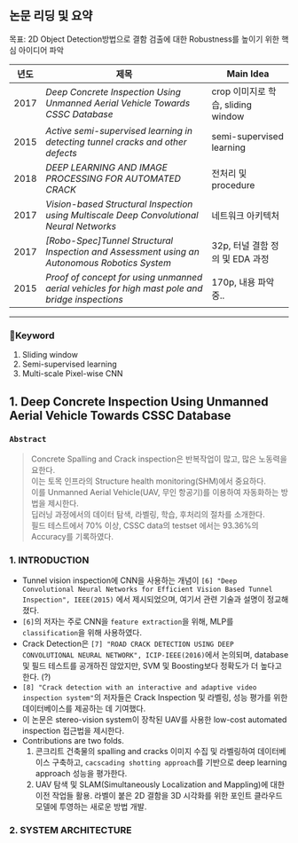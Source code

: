 ## 논문 리딩 및 요약
목표: 2D Object Detection방법으로 결함 검출에 대한 Robustness를 높이기 위한 핵심 아이디어 파악


|년도|제목|Main Idea|
|------|---|---|
|2017|*Deep Concrete Inspection Using Unmanned Aerial Vehicle Towards CSSC Database*|crop 이미지로 학습, sliding window|
|2015|*Active semi-supervised learning in detecting tunnel cracks and other defects*|semi-supervised learning|
|2018|*DEEP LEARNING AND IMAGE PROCESSING FOR AUTOMATED CRACK*|전처리 및 procedure|
|2017|*Vision-based Structural Inspection using  Multiscale Deep Convolutional Neural Networks*|네트워크 아키텍처|
|2017|*[Robo-Spec]Tunnel Structural Inspection and Assessment using an Autonomous Robotics System*|32p, 터널 결함 정의 및 EDA 과정|
|2015|*Proof of concept for using unmanned aerial vehicles for high mast pole and bridge inspections*|170p, 내용 파악중..|

---

### 💎Keyword
1) Sliding window
2) Semi-supervised learning
3) Multi-scale Pixel-wise CNN

## 1. Deep Concrete Inspection Using Unmanned Aerial Vehicle Towards CSSC Database

### `Abstract`
> Concrete Spalling and Crack inspection은 반복작업이 많고, 많은 노동력을 요한다.  
> 이는 토목 인프라의 Structure health monitoring(SHM)에서 중요하다.  
> 이를 Unmanned Aerial Vehicle(UAV, 무인 항공기)를 이용하여 자동화하는 방법을 제시한다.  
> 딥러닝 과정에서의 데이터 탐색, 라벨링, 학습, 후처리의 절차를 소개한다.  
> 필드 테스트에서 70% 이상, CSSC data의 testset 에서는 93.36%의 Accuracy를 기록하였다.

### 1. INTRODUCTION

- Tunnel vision inspection에 CNN을 사용하는 개념이 `[6] "Deep Convolutional Neural Networks for Efficient Vision Based Tunnel Inspection", IEEE(2015)` 에서 제시되었으며, 여기서 관련 기술과 설명이 정교해졌다.  
- `[6]`의 저자는 주로 CNN을 `feature extraction`을 위해, MLP를 `classification`을 위해 사용하였다.  
- Crack Detection은 `[7] "ROAD CRACK DETECTION USING DEEP CONVOLUTIONAL NEURAL NETWORK", ICIP-IEEE(2016)`에서 논의되며, database 및 필드 테스트를 공개하진 않았지만, SVM 및 Boosting보다 정확도가 더 높다고 한다. (?)
- `[8] "Crack detection with an interactive and adaptive video inspection system"`의 저자들은 Crack Inspection 및 라벨링, 성능 평가를 위한 데이터베이스를 제공하는 데 기여했다.
- 이 논문은 stereo-vision system이 장착된 UAV를 사용한 low-cost automated inspection 접근법을 제시한다.
- Contributions are two folds.  
  1. 콘크리트 건축물의 spalling and cracks 이미지 수집 및 라벨링하여 데이터베이스 구축하고, `cacscading shotting approach`를 기반으로 deep learning approach 성능을 평가한다.
  2. UAV 탐색 및 SLAM(Simultaneously Localization and Mappling)에 대한 이전 작업들 활용. 라벨이 붙은 2D 결함을 3D 시각화를 위한 포인트 클라우드 모델에 투영하는 새로운 방법 개발.

### 2. SYSTEM ARCHITECTURE

